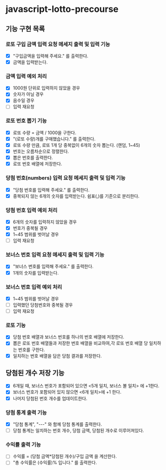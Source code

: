 # javascript-lotto-precourse

## 기능 구현 목록
### 로또 구입 금액 입력 요청 메세지 출력 및 입력 기능
- [X] "구입금액을 입력해 주세요." 를 출력한다.
- [X] 금액을 입력받는다.
### 금액 입력 예외 처리 
- [X] 1000원 단위로 입력하지 않았을 경우
- [X] 숫자가 아닐 경우 
- [X] 음수일 경우
- [ ] 입력 재요청
### 로또 번호 뽑기 기능
- [X] 로또 수량 = 금액 / 1000을 구한다.
- [X] "(로또 수량)개를 구매했습니다." 를 출력한다.
- [X] 로또 수량 만큼, 로또 1개 당 중복없이 6개의 숫자 뽑는다. (랜덤, 1~45)
- [X] 번호는 오름차순으로 정렬한다.
- [X] 뽑은 번호를 출력한다.
- [X] 로또 번호 배열에 저장한다.
### 당첨 번호(numbers) 입력 요청 메세지 출력 및 입력 기능
- [X] "당첨 번호를 입력해 주세요." 를 출력한다.
- [X] 중복되지 않는 6개의 숫자를 입력받는다. 쉼표(,)를 기준으로 분리한다.
### 당첨 번호 입력 예외 처리
- [X] 6개의 숫자를 입력하지 않았을 경우
- [X] 번호가 중복될 경우
- [X] 1~45 범위를 벗어날 경우
- [ ] 입력 재요청
### 보너스 번호 입력 요청 메세지 출력 및 입력 기능
- [X] "보너스 번호를 입력해 주세요." 를 출력한다.
- [X] 1개의 숫자를 입력받는다.
### 보너스 번호 입력 예외 처리 
- [X] 1~45 범위를 벗어날 경우
- [ ] 입력했던 당첨번호와 중복될 경우
- [ ] 입력 재요청
### 로또 기능
- [X] 당첨 번호 배열과 보너스 번호를 하나의 번호 배열에 저장한다.
- [X] 뽑은 로또 번호 배열들과 저장한 번호 배열을 비교하여,각 로또 번호 배열 당 일치하는 번호를 구한다.
- [X] 일치하는 번호 배열을 담은 당첨 결과를 저장한다.
## 당첨된 개수 저장 기능
- [X] 6개일 때, 보너스 번호가 포함되어 있으면 <5개 일치, 보너스 볼 일치> 에 +1한다.
- [X] 보너스 번호가 포함되어 있지 않으면 <6개 일치>에 +1 한다.
- [X] 나머지 당첨된 번호 개수를 업데이트한다. 
### 당첨 통계 출력 기능
- [X] "당첨 통계", "---" 와 함께 당첨 통계를 출력한다.
- [ ] 당첨 통계는 일치하는 번호 개수, 당첨 금액, 당첨된 개수로 이루어져있다.
### 수익률 출력 기능
- [ ] 수익률 = (당첨 금액*당첨된 개수)/구입 금액 을 계산한다.
- [ ] "총 수익률은 (수익률)% 입니다." 를 출력한다.
